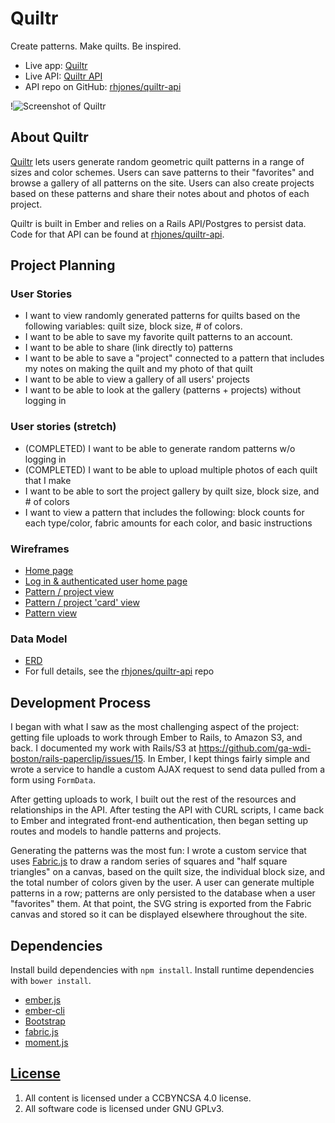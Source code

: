 # Quiltr

Create patterns. Make quilts. Be inspired.

- Live app: [Quiltr](https://rhjones.github.io/quiltr/)
- Live API: [Quiltr API](https://quiltr.herokuapp.com/)
- API repo on GitHub: [rhjones/quiltr-api](https://github.com/rhjones/quiltr-api)

!![Screenshot of Quiltr](https://github.com/rhjones/quiltr/blob/master/readme-img/quiltr.png)

## About Quiltr

[Quiltr](https://rhjones.github.io/quiltr/) lets users generate random geometric quilt patterns in a range of sizes and color schemes. Users can save patterns to their "favorites" and browse a gallery of all patterns on the site. Users can also create projects based on these patterns and share their notes about and photos of each project.

Quiltr is built in Ember and relies on a Rails API/Postgres to persist data. Code for that API can be found at [rhjones/quiltr-api](https://github.com/rhjones/quiltr-api).

## Project Planning

### User Stories

- I want to view randomly generated patterns for quilts based on the following variables: quilt size, block size, # of colors.
- I want to be able to save my favorite quilt patterns to an account.
- I want to be able to share (link directly to) patterns
- I want to be able to save a "project" connected to a pattern that includes my notes on making the quilt and my photo of that quilt 
- I want to be able to view a gallery of all users' projects
- I want to be able to look at the gallery (patterns + projects) without logging in

### User stories (stretch)
- (COMPLETED) I want to be able to generate random patterns w/o logging in
- (COMPLETED) I want to be able to upload multiple photos of each quilt that I make
- I want to be able to sort the project gallery by quilt size, block size, and # of colors
- I want to view a pattern that includes the following: block counts for each type/color, fabric amounts for each color, and basic instructions

### Wireframes
- [Home page](https://github.com/rhjones/quiltr/blob/docs/readme-img/quiltr_wireframes0.jpg)
- [Log in & authenticated user home page](https://github.com/rhjones/quiltr/blob/docs/readme-img/quiltr_wireframes1.jpg)
- [Pattern / project view](https://github.com/rhjones/quiltr/blob/docs/readme-img/quiltr_wireframes2.jpg)
- [Pattern / project 'card' view](https://github.com/rhjones/quiltr/blob/docs/readme-img/quiltr_wireframes3.jpg)
- [Pattern view](https://github.com/rhjones/quiltr/blob/docs/readme-img/quiltr_wireframes4.jpg)


### Data Model

- [ERD](https://github.com/rhjones/quiltr/blob/docs/readme-img/quiltr_ERD.png)
- For full details, see the [rhjones/quiltr-api](https://github.com/rhjones/quiltr-api) repo

## Development Process

I began with what I saw as the most challenging aspect of the project: getting file uploads to work through Ember to Rails, to Amazon S3, and back. I documented my work with Rails/S3 at https://github.com/ga-wdi-boston/rails-paperclip/issues/15. In Ember, I kept things fairly simple and wrote a service to handle a custom AJAX request to send data pulled from a form using `FormData`.

After getting uploads to work, I built out the rest of the resources and relationships in the API. After testing the API with CURL scripts, I came back to Ember and integrated front-end authentication, then began setting up routes and models to handle patterns and projects.

Generating the patterns was the most fun: I wrote a custom service that uses [Fabric.js](https://github.com/kangax/fabric.js/) to draw a random series of squares and "half square triangles" on a canvas, based on the quilt size, the individual block size, and the total number of colors given by the user. A user can generate multiple patterns in a row; patterns are only persisted to the database when a user "favorites" them. At that point, the SVG string is exported from the Fabric canvas and stored so it can be displayed elsewhere throughout the site. 

## Dependencies

Install build dependencies with `npm install`. Install runtime dependencies with
`bower install`.

-   [ember.js](http://emberjs.com/)
-   [ember-cli](http://www.ember-cli.com/)
-   [Bootstrap](http://getbootstrap.com)
-   [fabric.js](https://github.com/kangax/fabric.js)
-   [moment.js](http://momentjs.com/)

## [License](LICENSE)

1.  All content is licensed under a CC­BY­NC­SA 4.0 license.
1.  All software code is licensed under GNU GPLv3.